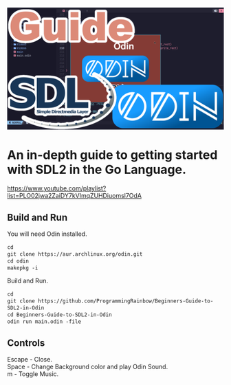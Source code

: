 ![Screenshot](screenshot.png)

# An in-depth guide to getting started with SDL2 in the Go Language.
https://www.youtube.com/playlist?list=PLO02jwa2ZaiDY7kVImqZUHDiuomsl7OdA

## Build and Run
You will need Odin installed.
```
cd
git clone https://aur.archlinux.org/odin.git
cd odin
makepkg -i
```
Build and Run.
```
cd
git clone https://github.com/ProgrammingRainbow/Beginners-Guide-to-SDL2-in-Odin
cd Beginners-Guide-to-SDL2-in-Odin
odin run main.odin -file
```
## Controls
Escape - Close. \
Space - Change Background color and play Odin Sound. \
m - Toggle Music.
